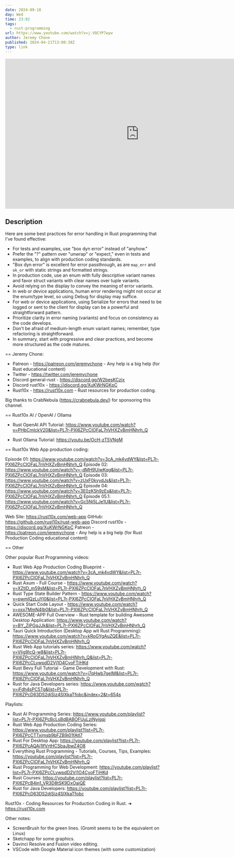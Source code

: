 ```yaml
---
date: 2024-09-18
day: Wed
time: 23:02
tags:
  - rust-programming
url: https://www.youtube.com/watch?v=j-VQCYP7wyw
author: Jeremy Chone
published: 2024-04-21T13:00:38Z
type: link
---
```


<iframe width="854" height="480" src="https://www.youtube.com/embed/j-VQCYP7wyw" frameborder="0" allowfullscreen></iframe>

## Description
Here are some best practices for error handling in Rust programming that I've found effective:

- For tests and examples, use "box dyn error" instead of "anyhow."
- Prefer the "?" pattern over "unwrap" or "expect," even in tests and examples, to align with production coding standards.
- "Box dyn error" is excellent for error passthrough, as are `map_err` and `ok_or` with static strings and formatted strings.
- In production code, use an enum with fully descriptive variant names and favor struct variants with clear names over tuple variants.
- Avoid relying on the display to convey the meaning of error variants.
- In web or device applications, human error rendering might not occur at the enum/type level, so using Debug for display may suffice.
- For web or device applications, using Serialize for errors that need to be logged or sent to the client for display can be a powerful and straightforward pattern.
- Prioritize clarity in error naming (variants) and focus on consistency as the code develops.
- Don't be afraid of medium-length enum variant names; remember, type refactoring is straightforward.
- In summary, start with progressive and clear practices, and become more structured as the code matures.


== Jeremy Chone:

- Patreon - https://patreon.com/jeremychone  - Any help is a big help (for Rust educational content)
- Twitter - https://twitter.com/jeremychone
- Discord general-rust - https://discord.gg/W2besKCzjx
- Discord rust10x - https://discord.gg/XuKWrNGKpC
- Rust10x - https://rust10x.com - Rust resources for production coding. 

Big thanks to CrabNebula (https://crabnebula.dev/) for sponsoring this channel.

== Rust10x AI / OpenAI / Ollama

- Rust OpenAI API Tutorial: https://www.youtube.com/watch?v=PHbCmIckV20&list=PL7r-PXl6ZPcCIOFaL7nVHXZvBmHNhrh_Q

- Rust Ollama Tutorial: https://youtu.be/OcH-zT5VNgM

== Rust10x Web App production coding: 

Episode 01: https://www.youtube.com/watch?v=3cA_mk4vdWY&list=PL7r-PXl6ZPcCIOFaL7nVHXZvBmHNhrh_Q
Episode 02: https://www.youtube.com/watch?v=-dMH9UiwKqg&list=PL7r-PXl6ZPcCIOFaL7nVHXZvBmHNhrh_Q
Episode 03: https://www.youtube.com/watch?v=zUxF0kvydJs&list=PL7r-PXl6ZPcCIOFaL7nVHXZvBmHNhrh_Q
Episode 04: https://www.youtube.com/watch?v=3E0zK5h9zEs&list=PL7r-PXl6ZPcCIOFaL7nVHXZvBmHNhrh_Q
Episode 05.1: https://www.youtube.com/watch?v=Gc5Nj5LJe1U&list=PL7r-PXl6ZPcCIOFaL7nVHXZvBmHNhrh_Q


Web Site: https://rust10x.com/web-app
GitHub: https://github.com/rust10x/rust-web-app 
Discord rust10x - https://discord.gg/XuKWrNGKpC
Patreon - https://patreon.com/jeremychone  - Any help is a big help (for Rust Production Coding educational content)

== Other

Other popular Rust Programming videos:

- Rust Web App Production Coding Blueprint - https://www.youtube.com/watch?v=3cA_mk4vdWY&list=PL7r-PXl6ZPcCIOFaL7nVHXZvBmHNhrh_Q
- Rust Axum - Full Course - https://www.youtube.com/watch?v=XZtlD_m59sM&list=PL7r-PXl6ZPcCIOFaL7nVHXZvBmHNhrh_Q
- Rust Type State Builder Pattern - https://www.youtube.com/watch?v=pwmIQzLuYl0&list=PL7r-PXl6ZPcCIOFaL7nVHXZvBmHNhrh_Q
- Quick Start Code Layout - https://www.youtube.com/watch?v=oxx7MmN4Ib0&list=PL7r-PXl6ZPcCIOFaL7nVHXZvBmHNhrh_Q
- AWESOME-APP Full Overview - Rust template for building Awesome Desktop Application: https://www.youtube.com/watch?v=BY_ZjPGqJJk&list=PL7r-PXl6ZPcCIOFaL7nVHXZvBmHNhrh_Q
- Tauri Quick Introduction (Desktop App wit Rust Programming): https://www.youtube.com/watch?v=kRoGYgAuZQE&list=PL7r-PXl6ZPcCIOFaL7nVHXZvBmHNhrh_Q
- Rust Web App tutorials series: https://www.youtube.com/watch?v=VIig9IcQ-w8&list=PL7r-PXl6ZPcCIOFaL7nVHXZvBmHNhrh_Q&list=PL7r-PXl6ZPcCLvwpdD2Vj1O4CyoFTiHKd
- Rust Bevy Full Tutorial - Game Development with Rust: https://www.youtube.com/watch?v=j7qHwb7geIM&list=PL7r-PXl6ZPcCIOFaL7nVHXZvBmHNhrh_Q
- Rust for Java Developers series: https://www.youtube.com/watch?v=iFdh4sPC5Tg&list=PL7r-PXl6ZPcD63DS2djSiz4SlXkaTfobc&index=2&t=654s

Playlists: 

- Rust AI Programming Series: https://www.youtube.com/playlist?list=PL7r-PXl6ZPcBcLsBdBABOFUuLziNyigqj
- Rust Web App Production Coding Series: https://www.youtube.com/playlist?list=PL7r-PXl6ZPcCTTxjmsb9bFZB9i01fAtI7
- Rust For Desktop App: https://youtube.com/playlist?list=PL7r-PXl6ZPcAQAi1lfVrtHCSbaJbwZ4O8
- Everything Rust Programming - Tutorials, Courses, Tips, Examples: https://youtube.com/playlist?list=PL7r-PXl6ZPcCIOFaL7nVHXZvBmHNhrh_Q
- Rust Programming for Web Development: https://youtube.com/playlist?list=PL7r-PXl6ZPcCLvwpdD2Vj1O4CyoFTiHKd
- Rust Courses: https://youtube.com/playlist?list=PL7r-PXl6ZPcB4jn1_VR3D8tSK9DxOaiQE
- Rust for Java Developers: https://youtube.com/playlist?list=PL7r-PXl6ZPcD63DS2djSiz4SlXkaTfobc


Rust10x - Coding Resources for Production Coding in Rust. ➜ https://rust10x.com

Other notes: 

- ScreenBrush for the green lines. (Gromit seems to be the equivalent on Linux)
- Sketchapp for some graphics.
- Davinci Resolve and Fusion video editing.
- VSCode with Google Material icon themes (with some customization)